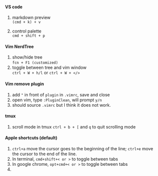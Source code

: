 #### VS code 
1. markdown preview  
`(cmd + k) + v`

2. control palette  
`cmd + shift + p`

#### Vim NerdTree
1. show/hide tree   
`fcn + F1 (customized)`
2. toggle between tree and vim window  
`ctrl + W + h/l` or `ctrl + W + </>`

#### Vim remove plugin 
1. add `"` in front of `plugin` in `.vimrc`, save and close
2. open vim, type `:PluginClean`, will prompt `y/n`
3. should source `.vimrc` but I think it does not work.  

#### tmux  
1. scroll mode in tmux
`ctrl + b + [` and `q` to quit scrolling mode 

#### Apple shortcuts (default)
1. `ctrl+a` move the cursor goes to the beginning of the line; `ctrl+e` move the cursor to the end of the line. 
2. In terminal, `cmd+shift+< or >` to toggle between tabs 
3. In google chrome, `opt+cmd+< or >` to toggle between tabs 
4. 
